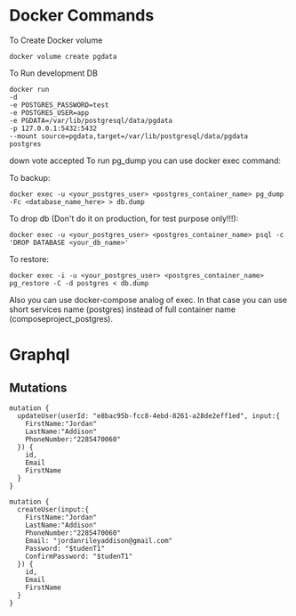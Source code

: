 # Docker Commands

To Create Docker volume

```
docker volume create pgdata
```

To Run development DB

```
docker run
-d
-e POSTGRES_PASSWORD=test
-e POSTGRES_USER=app
-e PGDATA=/var/lib/postgresql/data/pgdata
-p 127.0.0.1:5432:5432
--mount source=pgdata,target=/var/lib/postgresql/data/pgdata
postgres
```

down vote
accepted
To run pg_dump you can use docker exec command:

To backup:

```
docker exec -u <your_postgres_user> <postgres_container_name> pg_dump -Fc <database_name_here> > db.dump
```

To drop db (Don't do it on production, for test purpose only!!!):

```
docker exec -u <your_postgres_user> <postgres_container_name> psql -c 'DROP DATABASE <your_db_name>'
```

To restore:

```
docker exec -i -u <your_postgres_user> <postgres_container_name> pg_restore -C -d postgres < db.dump
```

Also you can use docker-compose analog of exec. In that case you can use short services name (postgres) instead of full container name (composeproject_postgres).


# Graphql

## Mutations

```
mutation {
  updateUser(userId: "e8bac95b-fcc8-4ebd-8261-a28de2eff1ed", input:{
    FirstName:"Jordan"
    LastName:"Addison"
    PhoneNumber:"2285470060"
  }) {
    id,
    Email
    FirstName
  }
}
```

```
mutation {
  createUser(input:{
    FirstName:"Jordan"
    LastName:"Addison"
    PhoneNumber:"2285470060"
    Email: "jordanrileyaddison@gmail.com"
    Password: "$tudenT1"
    ConfirmPassword: "$tudenT1"
  }) {
    id,
    Email
    FirstName
  }
}
```